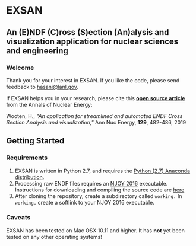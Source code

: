 # EXSAN
## An (E)NDF (C)ross (S)ection (An)alysis and visualization application for nuclear sciences and engineering

### Welcome

Thank you for your interest in EXSAN. If you like the code, please send feedback to hasani@lanl.gov.

If EXSAN helps you in your research, please cite this [**open source article**](https://goo.gl/MPt6eY) from the Annals of Nuclear Energy:

Wooten, H., *"An application for streamlined and automated ENDF Cross Section Analysis and visualization,"* Ann Nuc Energy,     **129**, 482-486, 2019


## Getting Started

### Requirements
1. EXSAN is written in Python 2.7, and requires the [Python (2.7) Anaconda distribution](https://www.anaconda.com/distribution/).
2. Processing raw ENDF files requires an [NJOY 2016](https://www.njoy21.io/NJOY2016/) executable. Instructions for downloading and compiling the source code are [here](http://www.njoy21.io/Build/index.html)
3. After cloning the repository, create a subdirectory called `working.`  In `working,` create a softlink to your NJOY 2016 executable.

### Caveats
EXSAN has been tested on Mac OSX 10.11 and higher. It has **not** yet been tested on any other operating systems!
